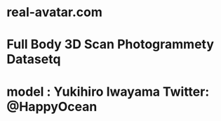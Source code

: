 
# real-avatar.com
# Full Body 3D Scan Photogrammety Datasetq
# model : Yukihiro Iwayama  Twitter: @HappyOcean
